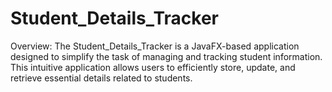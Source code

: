 # Student_Details_Tracker
Overview: The Student_Details_Tracker is a JavaFX-based application designed to simplify the task of managing and tracking student information. This intuitive application allows users to efficiently store, update, and retrieve essential details related to students.
